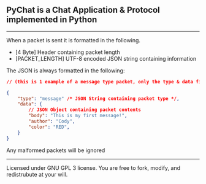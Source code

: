 ## PyChat is a Chat Application & Protocol implemented in Python

---

When a packet is sent it is formatted in the following.

- [4 Byte] Header containing packet length
- [PACKET_LENGTH] UTF-8 encoded JSON string containing information

The JSON is always formatted in the following:

```json
// (this is 1 example of a message type packet, only the type & data fields are required and the expected structure of the data field will change depending on the type field defined)

{
    "type": "message" /* JSON String containing packet type */,
    "data": {
        // JSON Object containing packet contents
        "body": "This is my first message!",
        "author": "Cody",
        "color": "RED",
    }
}
```

Any malformed packets will be ignored

---

Licensed under GNU GPL 3 license. You are free to fork, modify, and redistrubute at your will.